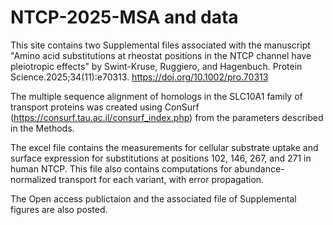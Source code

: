 # NTCP-2025-MSA and data
This site contains two Supplemental files associated with the manuscript "Amino acid substitutions at rheostat positions in the NTCP channel have pleiotropic effects" by Swint-Kruse, Ruggiero, and Hagenbuch. Protein Science.2025;34(11):e70313. https://doi.org/10.1002/pro.70313

The multiple sequence alignment of homologs in the SLC10A1 family of transport proteins was created using ConSurf (https://consurf.tau.ac.il/consurf_index.php) from the parameters described in the Methods.

The excel file contains the measurements for cellular substrate uptake and surface expression for substitutions at positions 102, 146, 267, and 271 in human NTCP.  This file also contains computations for abundance-normalized transport for each variant, with error propagation.

The Open access publictaion and the associated file of Supplemental figures are also posted.
